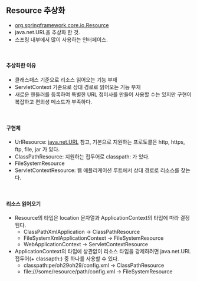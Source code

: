 ## Resource 추상화

* [org.springframework.core.io.Resource](https://docs.spring.io/spring-framework/docs/current/javadoc-api/org/springframework/core/io/Resource.html)
* java.net.URL을 추상화 한 것.
* 스프링 내부에서 많이 사용하는 인터페이스.

<br>

#### 추상화한 이유

* 클래스패스 기준으로 리소스 읽어오는 기능 부재
* ServletContext 기준으로 상대 경로로 읽어오는 기능 부재
* 새로운 핸들러를 등록하여 특별한 URL 접미사를 만들어 사용할 수는 있지만 구현이 복잡하고 편의성 메소드가 부족하다.

<br>

#### 구현체

* UrlResource: [java.net.URL](https://docs.oracle.com/javase/7/docs/api/java/net/URL.html) 참고, 기본으로 지원하는 프로토콜은 http, https, ftp, file, jar 가 있다.
* ClassPathResource: 지원하는 접두어로 classpath: 가 있다.
* FileSystemResource
* ServletContextResource: 웹 애플리케이션 루트에서 상대 경로로 리소스를 찾는다.

<br>

#### 리소스 읽어오기

* Resource의 타입은 location 문자열과 ApplicationContext의 타입에 따라 결정된다.
    * ClassPathXmlApplication -> ClassPathResource
    * FileSystemXmlApplicationContext -> FileSystemResource
    * WebApplicationContext -> ServletContextResource
* ApplicationContext의 타입에 상관없이 리소스 타입을 강제하려면 java.net.URL 접두어(+ classapth:) 중 하나를 사용할 수 있다.
    * classpath:pe/oh29oh29/config.xml -> ClassPathResource
    * file:///some/resource/path/config.xml -> FileSystemResource
